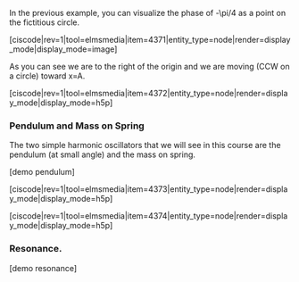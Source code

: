 In the previous example, you can visualize the phase of <lrn-math inline>-\pi/4 </lrn-math> as a point on the fictitious circle. 

[ciscode|rev=1|tool=elmsmedia|item=4371|entity_type=node|render=display_mode|display_mode=image]

As you can see we are to the right of the origin and we are moving (CCW on a circle) toward x=A. 


[ciscode|rev=1|tool=elmsmedia|item=4372|entity_type=node|render=display_mode|display_mode=h5p]

### Pendulum and Mass on Spring

The two simple harmonic oscillators that we will see in this course are the pendulum (at small angle) and the mass on spring. 

[demo pendulum]

[ciscode|rev=1|tool=elmsmedia|item=4373|entity_type=node|render=display_mode|display_mode=h5p]

[ciscode|rev=1|tool=elmsmedia|item=4374|entity_type=node|render=display_mode|display_mode=h5p]


### Resonance. 

[demo resonance]

